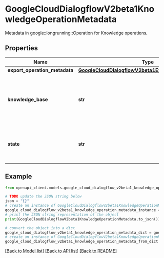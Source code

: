 # GoogleCloudDialogflowV2beta1KnowledgeOperationMetadata

Metadata in google::longrunning::Operation for Knowledge operations.

## Properties

Name | Type | Description | Notes
------------ | ------------- | ------------- | -------------
**export_operation_metadata** | [**GoogleCloudDialogflowV2beta1ExportOperationMetadata**](GoogleCloudDialogflowV2beta1ExportOperationMetadata.md) |  | [optional] 
**knowledge_base** | **str** | The name of the knowledge base interacted with during the operation. | [optional] 
**state** | **str** | Required. Output only. The current state of this operation. | [optional] [readonly] 

## Example

```python
from openapi_client.models.google_cloud_dialogflow_v2beta1_knowledge_operation_metadata import GoogleCloudDialogflowV2beta1KnowledgeOperationMetadata

# TODO update the JSON string below
json = "{}"
# create an instance of GoogleCloudDialogflowV2beta1KnowledgeOperationMetadata from a JSON string
google_cloud_dialogflow_v2beta1_knowledge_operation_metadata_instance = GoogleCloudDialogflowV2beta1KnowledgeOperationMetadata.from_json(json)
# print the JSON string representation of the object
print(GoogleCloudDialogflowV2beta1KnowledgeOperationMetadata.to_json())

# convert the object into a dict
google_cloud_dialogflow_v2beta1_knowledge_operation_metadata_dict = google_cloud_dialogflow_v2beta1_knowledge_operation_metadata_instance.to_dict()
# create an instance of GoogleCloudDialogflowV2beta1KnowledgeOperationMetadata from a dict
google_cloud_dialogflow_v2beta1_knowledge_operation_metadata_from_dict = GoogleCloudDialogflowV2beta1KnowledgeOperationMetadata.from_dict(google_cloud_dialogflow_v2beta1_knowledge_operation_metadata_dict)
```
[[Back to Model list]](../README.md#documentation-for-models) [[Back to API list]](../README.md#documentation-for-api-endpoints) [[Back to README]](../README.md)



